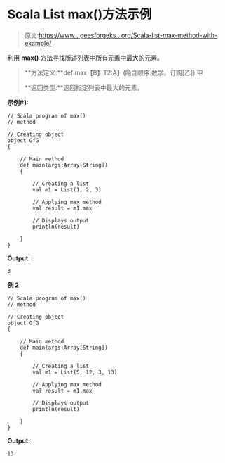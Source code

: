 # Scala List max()方法示例

> 原文:[https://www . geesforgeks . org/Scala-list-max-method-with-example/](https://www.geeksforgeeks.org/scala-list-max-method-with-example/)

利用 **max()** 方法寻找所述列表中所有元素中最大的元素。

> **方法定义:**def max【B】T2:A】(隐含顺序:数学。订购[乙]):甲
> 
> **返回类型:**返回指定列表中最大的元素。

**示例#1:**

```
// Scala program of max()
// method

// Creating object
object GfG
{ 

    // Main method
    def main(args:Array[String])
    {

        // Creating a list
        val m1 = List(1, 2, 3)

        // Applying max method
        val result = m1.max

        // Displays output
        println(result)

    }
}
```

**Output:**

```
3

```

**例 2:**

```
// Scala program of max()
// method

// Creating object
object GfG
{ 

    // Main method
    def main(args:Array[String])
    {

        // Creating a list
        val m1 = List(5, 12, 3, 13)

        // Applying max method
        val result = m1.max

        // Displays output
        println(result)

    }
}
```

**Output:**

```
13

```